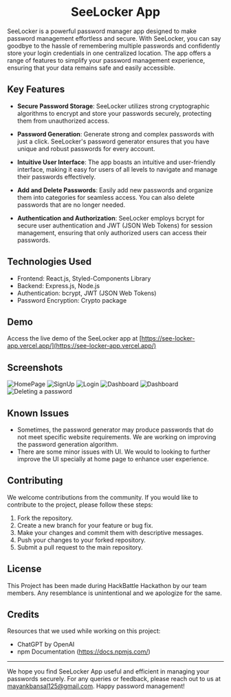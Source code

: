 <h1 align="center">SeeLocker App</h1>

SeeLocker is a powerful password manager app designed to make password management effortless and secure. With SeeLocker, you can say goodbye to the hassle of remembering multiple passwords and confidently store your login credentials in one centralized location. The app offers a range of features to simplify your password management experience, ensuring that your data remains safe and easily accessible.

## Key Features

- **Secure Password Storage**: SeeLocker utilizes strong cryptographic algorithms to encrypt and store your passwords securely, protecting them from unauthorized access.

- **Password Generation**: Generate strong and complex passwords with just a click. SeeLocker's password generator ensures that you have unique and robust passwords for every account.

- **Intuitive User Interface**: The app boasts an intuitive and user-friendly interface, making it easy for users of all levels to navigate and manage their passwords effectively.

- **Add and Delete Passwords**: Easily add new passwords and organize them into categories for seamless access. You can also delete passwords that are no longer needed.

- **Authentication and Authorization**: SeeLocker employs bcrypt for secure user authentication and JWT (JSON Web Tokens) for session management, ensuring that only authorized users can access their passwords.

## Technologies Used

- Frontend: React.js, Styled-Components Library
- Backend: Express.js, Node.js
- Authentication: bcrypt, JWT (JSON Web Tokens)
- Password Encryption: Crypto package

## Demo

Access the live demo of the SeeLocker app at [https://see-locker-app.vercel.app/](https://see-locker-app.vercel.app/)

## Screenshots

![HomePage](https://res.cloudinary.com/dwuyp1nss/image/upload/v1690722936/Website%20Demo/HomePage_ifveed.png)
![SignUp](https://res.cloudinary.com/dwuyp1nss/image/upload/v1690722936/Website%20Demo/Signup_knx13x.png)
![Login](https://res.cloudinary.com/dwuyp1nss/image/upload/v1690722935/Website%20Demo/Login_wg7jwh.png)
![Dashboard](https://res.cloudinary.com/dwuyp1nss/image/upload/v1690722935/Website%20Demo/Dashboard_r4dlpe.png)
![Dashboard](https://res.cloudinary.com/dwuyp1nss/image/upload/v1690722935/Website%20Demo/decrypt_tenj9y.png)
![Deleting a password](https://res.cloudinary.com/dwuyp1nss/image/upload/v1690722935/Website%20Demo/delete_rojb3x.png)



## Known Issues

- Sometimes, the password generator may produce passwords that do not meet specific website requirements. We are working on improving the password generation algorithm.
- There are some minor issues with UI. We would to looking to further improve the UI specially at home page to enhance user experience.

## Contributing
We welcome contributions from the community. If you would like to contribute to the project, please follow these steps:
1. Fork the repository.
2. Create a new branch for your feature or bug fix.
3. Make your changes and commit them with descriptive messages.
4. Push your changes to your forked repository.
5. Submit a pull request to the main repository.

## License
This Project has been made during HackBattle Hackathon  by our team members. Any resemblance is unintentional and we apologize for the same.


## Credits
Resources that we used while working on this project:
- ChatGPT by OpenAI
- npm Documentation (https://docs.npmjs.com/)


---

We hope you find SeeLocker App useful and efficient in managing your passwords securely. For any queries or feedback, please reach out to us at mayankbansal125@gmail.com. Happy password management!

